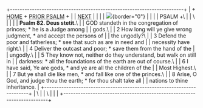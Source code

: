 +-----------------------------------------------------------------------+
| \+ [HOME](../index.html) + [PRIOR PSALM](Ps81.html) +                 |
| [NEXT](Ps83.html)                                                     |
|                                                                       |
| ![](http://stats.superstats.com/b/ss/DAVIDMCMANNES/1){border="0"}     |
|                                                                       |
| PSALM +\                                                              |
| \                                                                     |
|                                                                       |
| **Psalm 82. Deus stetit.**\                                           |
| GOD standeth in the congregation of princes; \* he is a Judge among   |
| gods.\                                                                |
| 2 How long will ye give wrong judgment, \* and accept the persons of  |
| the ungodly?\                                                         |
| 3 Defend the poor and fatherless; \* see that such as are in need and |
| necessity have right.\                                                |
| 4 Deliver the outcast and poor; \* save them from the hand of the     |
| ungodly.\                                                             |
| 5 They know not, neither do they understand, but walk on still in     |
| darkness: \* all the foundations of the earth are out of course.\     |
| 6 I have said, Ye are gods, \* and ye are all the children of the     |
| Most Highest.\                                                        |
| 7 But ye shall die like men, \* and fall like one of the princes.\    |
| 8 Arise, O God, and judge thou the earth; \* for thou shalt take all  |
| nations to thine inheritance.                                         |
+-----------------------------------------------------------------------+
| \                                                                     |
| \                                                                     |
| [](http://www.episcopalnet.org/DBS/DOR.html)                          |
+-----------------------------------------------------------------------+
